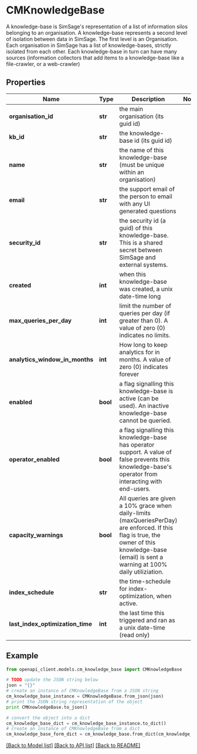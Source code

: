 # CMKnowledgeBase

A knowledge-base is SimSage's representation of a list of information silos belonging to an organisation.  A knowledge-base represents a second level of isolation between data in SimSage.  The first level is an Organisation.  Each organisation in SimSage has a list of knowledge-bases, strictly isolated from each other.  Each knowledge-base in turn can have many sources (information collectors that add items to a knowledge-base like a file-crawler, or a web-crawler)

## Properties
Name | Type | Description | Notes
------------ | ------------- | ------------- | -------------
**organisation_id** | **str** | the main organisation (its guid id) | 
**kb_id** | **str** | the knowledge-base id (its guid id) | 
**name** | **str** | the name of this knowledge-base (must be unique within an organisation) | 
**email** | **str** | the support email of the person to email with any UI generated questions | 
**security_id** | **str** | the security id (a guid) of this knowledge-base.  This is a shared secret between SimSage and external systems. | 
**created** | **int** | when this knowledge-base was created, a unix date-time long | 
**max_queries_per_day** | **int** | limit the number of queries per day (if greater than 0).  A value of zero (0) indicates no limits. | 
**analytics_window_in_months** | **int** | How long to keep analytics for in months.  A value of zero (0) indicates forever | 
**enabled** | **bool** | a flag signalling this knowledge-base is active (can be used).  An inactive knowledge-base cannot be queried. | 
**operator_enabled** | **bool** | a flag signalling this knowledge-base has operator support.  A value of false prevents this knowledge-base&#39;s operator from interacting with end-users. | 
**capacity_warnings** | **bool** | All queries are given a 10% grace when daily-limits (maxQueriesPerDay) are enforced.  If this flag is true, the owner of this knowledge-base (email) is sent a warning at 100% daily utiliziation. | 
**index_schedule** | **str** | the time-schedule for index-optimization, when active. | 
**last_index_optimization_time** | **int** | the last time this triggered and ran as a unix date-time (read only) | 

## Example

```python
from openapi_client.models.cm_knowledge_base import CMKnowledgeBase

# TODO update the JSON string below
json = "{}"
# create an instance of CMKnowledgeBase from a JSON string
cm_knowledge_base_instance = CMKnowledgeBase.from_json(json)
# print the JSON string representation of the object
print CMKnowledgeBase.to_json()

# convert the object into a dict
cm_knowledge_base_dict = cm_knowledge_base_instance.to_dict()
# create an instance of CMKnowledgeBase from a dict
cm_knowledge_base_form_dict = cm_knowledge_base.from_dict(cm_knowledge_base_dict)
```
[[Back to Model list]](../README.md#documentation-for-models) [[Back to API list]](../README.md#documentation-for-api-endpoints) [[Back to README]](../README.md)


